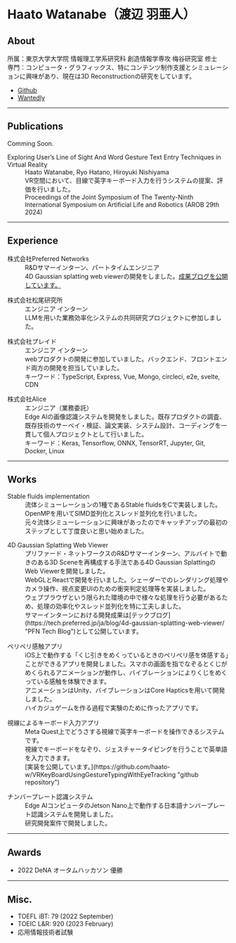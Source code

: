 # Haato Watanabe（渡辺 羽亜人）

## About
所属：東京大学大学院 情報理工学系研究科 創造情報学専攻 梅谷研究室 修士　<br>
専門：コンピュータ・グラフィックス、特にコンテンツ制作支援とシミュレーションに興味があり、現在は3D Reconstructionの研究をしています。

- [Github](https://github.com/haato-w "Haato Watanabe Github home")
- [Wantedly](https://www.wantedly.com/id/haato_watanabe "Haato Watanabe Wantedly home")

***

## Publications
<!-- <dl>
  <dt>Comming Soon.</dt>
</dl> -->

<!-- <dl>
  <dt>Comming Soon.</dt>
</dl> -->

<dl>
  <dt>Comming Soon.</dt>
</dl>

<dl>
  <dt>Exploring User’s Line of Sight And Word Gesture Text Entry Techniques in Virtual Reality</dt>
  <dd>Haato Watanabe, Ryo Hatano, Hiroyuki Nishiyama</dd>
  <dd>VR空間において、目線で英字キーボード入力を行うシステムの提案、評価を行いました。</dd>
  <dd>Proceedings of the Joint Symposium of The Twenty-Ninth International Symposium on Artificial Life and Robotics (AROB 29th 2024)</dd>
</dl>

***

## Experience
<dl>
  <dt>株式会社Preferred Networks</dt>
  <dd>R&Dサマーインターン、パートタイムエンジニア</dd>
  <dd>4D Gaussian splatting web viewerの開発をしました。<a href="https://tech.preferred.jp/ja/blog/4d-gaussian-splatting-web-viewer/" target="_blank">成果ブログを公開しています。</a></dd>
</dl>

<dl>
  <dt>株式会社松尾研究所</dt>
  <dd>エンジニア インターン</dd>
  <dd>LLMを用いた業務効率化システムの共同研究プロジェクトに参加しました。</dd>
</dl>

<dl>
  <dt>株式会社プレイド</dt>
  <dd>エンジニア インターン</dd>
  <dd>webプロダクトの開発に参加していました。バックエンド、フロントエンド両方の開発を担当していました。</dd>
  <dd>キーワード：TypeScript, Express, Vue, Mongo, circleci, e2e, svelte, CDN</dd>
</dl>

<dl>
  <dt>株式会社Alice</dt>
  <dd>エンジニア（業務委託）</dd>
  <dd>Edge AIの画像認識システムを開発をしました。既存プロダクトの調査、既存技術のサーベイ・検証、論文実装、システム設計、コーディングを一貫して個人プロジェクトとして行いました。</dd>
  <dd>キーワード：Keras, Tensorflow, ONNX, TensorRT, Jupyter, Git, Docker, Linux</dd>
</dl>

***

## Works
<!-- <dl>
  <dt>Codes made in current project</dt>
  <dd></dd>
  <dd></dd>
</dl> -->

<dl>
  <dt>Stable fluids implementation</dt>
  <dd>流体シミューレーションの1種であるStable fluidsをCで実装しました。OpenMPを用いてSIMD並列化とスレッド並列化を行いました。</dd>
  <dd>元々流体シミューレーションに興味があったのでキャッチアップの最初のステップとして丁度良いと思い始めました。</dd>
</dl>

<!-- <dl>
  <dt>3D Gabor Splatting</dt>
  <dd></dd>
  <dd></dd>
</dl> -->

<dl>
  <dt>4D Gaussian Splatting Web Viewer</dt>
  <dd>プリファード・ネットワークスのR&Dサマーインターン、アルバイトで動きのある3D Sceneを再構成する手法である4D Gaussian SplattingのWeb Viewerを開発しました。</dd>
  <dd>WebGLとReactで開発を行いました。シェーダーでのレンダリング処理やカメラ操作、視点変更UIのための衝突判定処理等を実装しました。</dd>
  <dd>ウェブブラウザという限られた環境の中で様々な処理を行う必要があるため、処理の効率化やスレッド並列化を特に工夫しました。</dd>
  <dd>サマーインターンにおける開発成果は[テックブログ](https://tech.preferred.jp/ja/blog/4d-gaussian-splatting-web-viewer/ "PFN Tech Blog")として公開しています。</dd>
</dl>

<dl>
  <dt>ペリペリ感触アプリ</dt>
  <dd>iOS上で動作する「くじ引きをめくっているときのペリペリ感を体感する」ことができるアプリを開発しました。スマホの画面を指でなぞるとくじがめくられるアニメーションが動作し、バイブレーションによりくじをめくっている感触を体験できます。</dd>
  <dd>アニメーションはUnity、バイブレーションはCore Hapticsを用いて開発しました。</dd>
  <dd>ハイカジュゲームを作る過程で実験のために作ったアプリです。</dd>
</dl>

<dl>
  <dt>視線によるキーボード入力アプリ</dt>
  <dd>Meta Quest上でどうさする視線で英字キーボードを操作できるシステムです。</dd>
  <dd>視線でキーボードをなぞり、ジェスチャータイピングを行うことで英単語を入力できます。</dd>
  <dd>[実装を公開しています。](https://github.com/haato-w/VRKeyBoardUsingGestureTypingWithEyeTracking "github repository")</dd>
</dl>

<dl>
  <dt>ナンバープレート認識システム</dt>
  <dd>Edge AIコンピュータのJetson Nano上で動作する日本語ナンバープレート認識システムを開発しました。</dd>
  <dd>研究開発案件で開発しました。</dd>
  <dd></dd>
</dl>

***

## Awards
- 2022 DeNA オータムハッカソン 優勝

***

## Misc.
- TOEFL iBT: 79 (2022 September)
- TOEIC L&R: 920 (2023 February)
- 応用情報技術者試験
